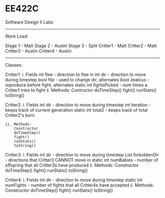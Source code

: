 # EE422C
Software Design II Labs

-----------------------------------------------------
Work Load:

Stage 1 - Matt
Stage 2 - Austin
Stage 3 - Split
Critter1 - Matt
Critter2 - Matt
Critter3 - Austin
Critter4 - Austin

-----------------------------------------------------
Classes:

Critter1:
	i. Fields
		int flee - direction to flee in
		int dir - direction to move during timestep
		bool flip - used to change dir, alternates
		bool zealous - reproduce before fight, alternates
		static int fightsPicked - num times a Critter1 tries to fight
	ii. Methods:
		Contructor
		doTimeStep()
		fight()
		runStats()
		toString()

Critter2:
	i. Fields
		int dir - direction to move during timestep
		int iteration - keeps track of current generation
		static int total2 - keeps track of total Critter2's born
	
	ii. Methods:
		Constructor
		doTimeStep()
		fight()
		runStats()
		toString()

Critter3:
	i. Fields
		int dir - direction to move during timestep
		List<Integer> forbiddenDir - directions that Critter3 CANNOT move in
		static int numBabies - number of offspring that all Critter3s have produced
	ii. Methods:
		Constructor
		doTimeStep()
		fight()
		runStats()
		toString()

Critter4:
	i. Fields
		int dir - direction to move during timestep
		static int numFights - number of fights that all Critter4s have accepted
	ii. Methods:
		Constructor
		doTimeStep()
		fight()
		runStats()
		toString()
